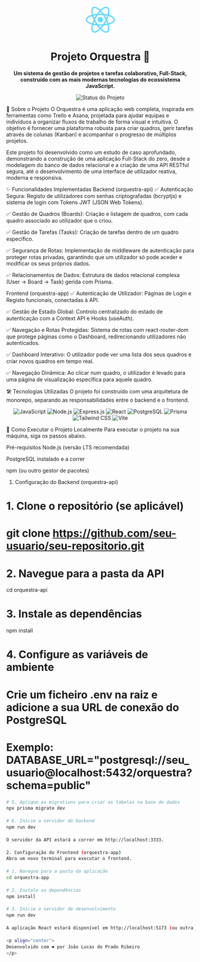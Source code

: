 <p align="center">
<img src="https://raw.githubusercontent.com/devicons/devicon/master/icons/react/react-original.svg" alt="React Logo" width="80"/>
<h1 align="center">Projeto Orquestra 🎵</h1>
</p>

<p align="center">
<strong>Um sistema de gestão de projetos e tarefas colaborativo, Full-Stack, construído com as mais modernas tecnologias do ecossistema JavaScript.</strong>
</p>

<p align="center">
<img src="https://img.shields.io/badge/status-em%20desenvolvimento-yellow" alt="Status do Projeto"/>
</p>

📑 Sobre o Projeto
O Orquestra é uma aplicação web completa, inspirada em ferramentas como Trello e Asana, projetada para ajudar equipas e indivíduos a organizar fluxos de trabalho de forma visual e intuitiva. O objetivo é fornecer uma plataforma robusta para criar quadros, gerir tarefas através de colunas (Kanban) e acompanhar o progresso de múltiplos projetos.

Este projeto foi desenvolvido como um estudo de caso aprofundado, demonstrando a construção de uma aplicação Full-Stack do zero, desde a modelagem do banco de dados relacional e a criação de uma API RESTful segura, até o desenvolvimento de uma interface de utilizador reativa, moderna e responsiva.

✨ Funcionalidades Implementadas
Backend (orquestra-api)
✅ Autenticação Segura: Registo de utilizadores com senhas criptografadas (bcryptjs) e sistema de login com Tokens JWT (JSON Web Tokens).

✅ Gestão de Quadros (Boards): Criação e listagem de quadros, com cada quadro associado ao utilizador que o criou.

✅ Gestão de Tarefas (Tasks): Criação de tarefas dentro de um quadro específico.

✅ Segurança de Rotas: Implementação de middleware de autenticação para proteger rotas privadas, garantindo que um utilizador só pode aceder e modificar os seus próprios dados.

✅ Relacionamentos de Dados: Estrutura de dados relacional complexa (User -> Board -> Task) gerida com Prisma.

Frontend (orquestra-app)
✅ Autenticação de Utilizador: Páginas de Login e Registo funcionais, conectadas à API.

✅ Gestão de Estado Global: Controlo centralizado do estado de autenticação com a Context API e Hooks (useAuth).

✅ Navegação e Rotas Protegidas: Sistema de rotas com react-router-dom que protege páginas como o Dashboard, redirecionando utilizadores não autenticados.

✅ Dashboard Interativo: O utilizador pode ver uma lista dos seus quadros e criar novos quadros em tempo real.

✅ Navegação Dinâmica: Ao clicar num quadro, o utilizador é levado para uma página de visualização específica para aquele quadro.

🛠️ Tecnologias Utilizadas
O projeto foi construído com uma arquitetura de monorepo, separando as responsabilidades entre o backend e o frontend.

<p align="center">
<img src="https://img.shields.io/badge/JavaScript-F7DF1E?style=for-the-badge&logo=javascript&logoColor=black" alt="JavaScript"/>
<img src="https://img.shields.io/badge/Node.js-339933?style=for-the-badge&logo=nodedotjs&logoColor=white" alt="Node.js"/>
<img src="https://img.shields.io/badge/Express.js-000000?style=for-the-badge&logo=express&logoColor=white" alt="Express.js"/>
<img src="https://img.shields.io/badge/React-20232A?style=for-the-badge&logo=react&logoColor=61DAFB" alt="React"/>
<img src="https://img.shields.io/badge/PostgreSQL-4169E1?style=for-the-badge&logo=postgresql&logoColor=white" alt="PostgreSQL"/>
<img src="https://img.shields.io/badge/Prisma-2D3748?style=for-the-badge&logo=prisma&logoColor=white" alt="Prisma"/>
<img src="https://img.shields.io/badge/Tailwind_CSS-38B2AC?style=for-the-badge&logo=tailwind-css&logoColor=white" alt="Tailwind CSS"/>
<img src="https://img.shields.io/badge/Vite-646CFF?style=for-the-badge&logo=vite&logoColor=white" alt="Vite"/>
</p>

🚀 Como Executar o Projeto Localmente
Para executar o projeto na sua máquina, siga os passos abaixo.

Pré-requisitos
Node.js (versão LTS recomendada)

PostgreSQL instalado e a correr

npm (ou outro gestor de pacotes)

1. Configuração do Backend (orquestra-api)
# 1. Clone o repositório (se aplicável)
# git clone https://github.com/seu-usuario/seu-repositorio.git

# 2. Navegue para a pasta da API
cd orquestra-api

# 3. Instale as dependências
npm install

# 4. Configure as variáveis de ambiente
# Crie um ficheiro .env na raiz e adicione a sua URL de conexão do PostgreSQL
# Exemplo: DATABASE_URL="postgresql://seu_usuario@localhost:5432/orquestra?schema=public"
```bash
# 5. Aplique as migrations para criar as tabelas na base de dados
npx prisma migrate dev

# 6. Inicie o servidor do backend
npm run dev

O servidor da API estará a correr em http://localhost:3333.

2. Configuração do Frontend (orquestra-app)
Abra um novo terminal para executar o frontend.

# 1. Navegue para a pasta da aplicação
cd orquestra-app

# 2. Instale as dependências
npm install

# 3. Inicie o servidor de desenvolvimento
npm run dev

A aplicação React estará disponível em http://localhost:5173 (ou outra porta indicada pelo Vite).

<p align="center">
Desenvolvido com ❤️ por João Lucas do Prado Ribeiro
</p>